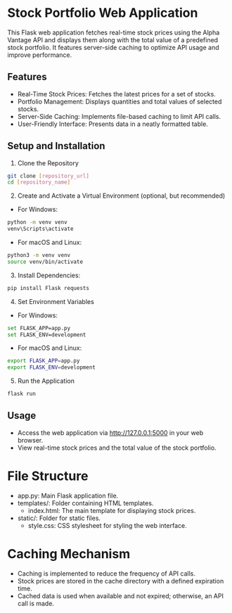 # Stock Portfolio Web Application

This Flask web application fetches real-time stock prices using the Alpha Vantage API and displays them along with the total value of a predefined stock portfolio. It features server-side caching to optimize API usage and improve performance.

## Features
- Real-Time Stock Prices: Fetches the latest prices for a set of stocks.
- Portfolio Management: Displays quantities and total values of selected stocks.
- Server-Side Caching: Implements file-based caching to limit API calls.
- User-Friendly Interface: Presents data in a neatly formatted table.

## Setup and Installation
1. Clone the Repository
```bash
git clone [repository_url]
cd [repository_name]
```
2. Create and Activate a Virtual Environment (optional, but recommended)
- For Windows:
```bash
python -m venv venv
venv\Scripts\activate
```
- For macOS and Linux:
```bash 
python3 -m venv venv
source venv/bin/activate
```
3. Install Dependencies:
```bash
pip install Flask requests
```
4. Set Environment Variables
- For Windows:
```bash 
set FLASK_APP=app.py
set FLASK_ENV=development
```

- For macOS and Linux:
```bash 
export FLASK_APP=app.py
export FLASK_ENV=development
```
5. Run the Application
```bash
flask run
```

## Usage
- Access the web application via http://127.0.0.1:5000 in your web browser.
- View real-time stock prices and the total value of the stock portfolio.

# File Structure
- app.py: Main Flask application file.
- templates/: Folder containing HTML templates.
  - index.html: The main template for displaying stock prices.
- static/: Folder for static files.
  - style.css: CSS stylesheet for styling the web interface.

# Caching Mechanism
- Caching is implemented to reduce the frequency of API calls.
- Stock prices are stored in the cache directory with a defined expiration time.
- Cached data is used when available and not expired; otherwise, an API call is made.